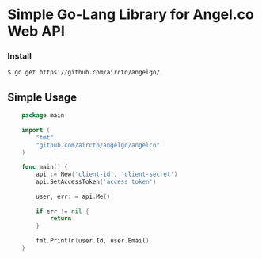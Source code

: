 # Simple Go-Lang Library for Angel.co Web API

### Install

```bash
$ go get https://github.com/aircto/angelgo/
```

## Simple Usage

```go
	package main
	
	import (
		"fmt"
		"github.com/aircto/angelgo/angelco"
	)
	
	func main() {
		api := New('client-id', 'client-secret')
		api.SetAccessToken('access_token')
		
		user, err: = api.Me()
		
		if err != nil {
			return
		}
		
		fmt.Println(user.Id, user.Email)
	}
```
